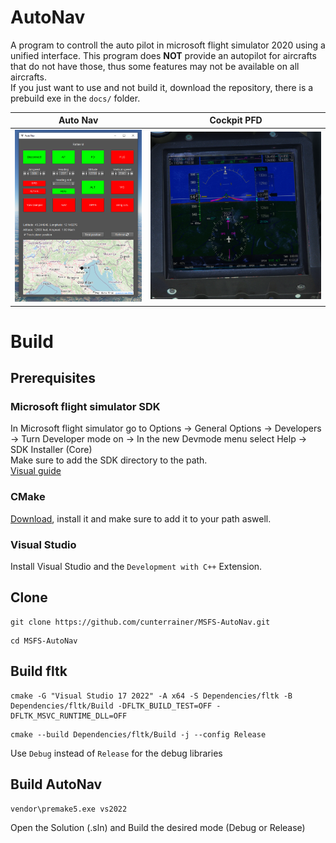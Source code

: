 # AutoNav
A program to controll the auto pilot in microsoft flight simulator 2020 using a unified interface. This program does **NOT** provide an autopilot for aircrafts that do not have those, thus some features may not be available on all aircrafts.  
If you just want to use and not build it, download the repository, there is a prebuild exe in the `docs/` folder.

Auto Nav             |  Cockpit PFD
:-------------------------:|:-------------------------:
![](./docs/program.PNG)  |  ![](./docs/cockpit.PNG)

# Build
## Prerequisites
### Microsoft flight simulator SDK
In Microsoft flight simulator go to Options &rarr; General Options &rarr; Developers &rarr; Turn Developer mode on &rarr; In the new Devmode menu select Help &rarr; SDK Installer (Core)  
Make sure to add the SDK directory to the path.  
[Visual guide](https://docs.flightsimulator.com/html/Introduction/SDK_Overview.htm)
### CMake
[Download](https://cmake.org/download/), install it and make sure to add it to your path aswell.
### Visual Studio
Install Visual Studio and the `Development with C++` Extension.

## Clone
```
git clone https://github.com/cunterrainer/MSFS-AutoNav.git
```
```
cd MSFS-AutoNav
```

## Build fltk
```
cmake -G "Visual Studio 17 2022" -A x64 -S Dependencies/fltk -B Dependencies/fltk/Build -DFLTK_BUILD_TEST=OFF -DFLTK_MSVC_RUNTIME_DLL=OFF
```
```
cmake --build Dependencies/fltk/Build -j --config Release
```
Use `Debug` instead of `Release` for the debug libraries

## Build AutoNav
```
vendor\premake5.exe vs2022
```
Open the Solution (.sln) and Build the desired mode (Debug or Release)